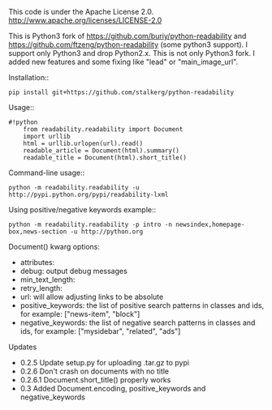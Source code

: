 This code is under the Apache License 2.0.  http://www.apache.org/licenses/LICENSE-2.0

This is Python3 fork of https://github.com/buriy/python-readability and 
https://github.com/ftzeng/python-readability (some python3 support).
I support only Python3 and drop Python2.x. 
This is not only Python3 fork. I added new features and some fixing like "lead" or "main_image_url". 

Installation::

    pip install git+https://github.com/stalkerg/python-readability

Usage::

```
#!python
    from readability.readability import Document
    import urllib
    html = urllib.urlopen(url).read()
    readable_article = Document(html).summary()
    readable_title = Document(html).short_title()
```

Command-line usage::

    python -m readability.readability -u http://pypi.python.org/pypi/readability-lxml


Using positive/negative keywords example::

    python -m readability.readability -p intro -n newsindex,homepage-box,news-section -u http://python.org


Document() kwarg options:

 - attributes:
 - debug: output debug messages
 - min_text_length:
 - retry_length:
 - url: will allow adjusting links to be absolute
 - positive_keywords: the list of positive search patterns in classes and ids, for example: ["news-item", "block"]
 - negative_keywords: the list of negative search patterns in classes and ids, for example: ["mysidebar", "related", "ads"]


Updates

 - 0.2.5 Update setup.py for uploading .tar.gz to pypi
 - 0.2.6 Don't crash on documents with no title
 - 0.2.6.1 Document.short_title() properly works
 - 0.3 Added Document.encoding, positive_keywords and negative_keywords
